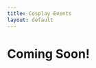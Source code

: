 ```yaml
---
title: Cosplay Events
layout: default
---
```

# Coming Soon!
<!--
## Griffincon XI Cosplay Contest
GriffinCon is continuing the annual cosplay contest, hosted by the W&M Costuming Club! The contest will be Saturday, April 2nd, from 11:00 AM to 1:00 PM, in Tidewater. There will be prizes! 

## William & Mary Costuming Club Cosplay Contest Rules
<ol>
  <li>Only current and admitted William & Mary students may enter.</li>
  <li>There will be two categories to enter, and you may enter both. You may only win one award.</li>
  <li>The Hall Costume Contest is based on the overall appearance of the cosplay. Participants will submit a reference photo of the character they are cosplaying. You will be judged on how close you look to the reference photo.</li>
  <li>“Best Craftsman” cosplays must be at least 80% handmade by the participant to enter this category. You may not enter “Best Craftsman” on someone else’s behalf. OCs and costume designs may be entered.</li>
  <li>One entrance per participant per category. You may not enter on someone else’s behalf.</li>
  <li>You must be wearing the costume to enter.</li>
  <li>Cosplay club, besides the three judges, may enter.</li>
  <li>Cosplays must be appropriate and follow university policy: i.e. no lingerie, using makeup to darken skin, no prop weapons.</li>
</ol>

## Prizes and Winners
Best in Hall: <br>
1st: 20$ Amazon gift card. <br>
2nd: 15$ Amazon gift card. <br>
3rd: 10$ Amazon gift card. <br>
<p>
Best Craftsman: <br>
1st: 20$ Jo-Ann's gift card. <br>
2nd: 15$ Jo-Ann's gift card. <br>
3rd: 10$ Jo-Ann's gift card. 
-->

